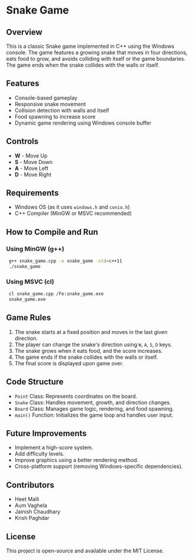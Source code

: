 # Snake Game

## Overview
This is a classic Snake game implemented in C++ using the Windows console. The game features a growing snake that moves in four directions, eats food to grow, and avoids colliding with itself or the game boundaries. The game ends when the snake collides with the walls or itself.

## Features
- Console-based gameplay
- Responsive snake movement
- Collision detection with walls and itself
- Food spawning to increase score
- Dynamic game rendering using Windows console buffer

## Controls
- **W** - Move Up
- **S** - Move Down
- **A** - Move Left
- **D** - Move Right

## Requirements
- Windows OS (as it uses `windows.h` and `conio.h`)
- C++ Compiler (MinGW or MSVC recommended)

## How to Compile and Run
### Using MinGW (g++)
```sh
 g++ snake_game.cpp -o snake_game -std=c++11
 ./snake_game
```

### Using MSVC (cl)
```sh
 cl snake_game.cpp /Fe:snake_game.exe
 snake_game.exe
```

## Game Rules
1. The snake starts at a fixed position and moves in the last given direction.
2. The player can change the snake's direction using `W`, `A`, `S`, `D` keys.
3. The snake grows when it eats food, and the score increases.
4. The game ends if the snake collides with the walls or itself.
5. The final score is displayed upon game over.

## Code Structure
- `Point` Class: Represents coordinates on the board.
- `Snake` Class: Handles movement, growth, and direction changes.
- `Board` Class: Manages game logic, rendering, and food spawning.
- `main()` Function: Initializes the game loop and handles user input.

## Future Improvements
- Implement a high-score system.
- Add difficulty levels.
- Improve graphics using a better rendering method.
- Cross-platform support (removing Windows-specific dependencies).

## Contributors
- Heet Malli
- Aum Vaghela
- Jainish Chaudhary
- Krish Paghdar

## License
This project is open-source and available under the MIT License.

